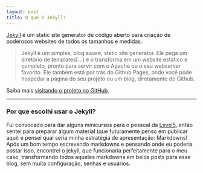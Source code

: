 ```yaml
---
layout: post
title: O que é Jekyll?
---
```


[Jekyll](http://jekyllrb.com) é um static site generator de código aberto para criação de poderosos websites de todos os tamanhos e medidas.

  > Jekyll é um simples, blog aware, static site generator. Ele pega um diretório de templates[...] e o transforma em um website estático e completo, pronto para servir com o Apache ou o seu webserver favorito. Ele também está por trás do Github Pages, onde você pode hospedar a página do seu projeto ou um blog, diretamento do Github.

Saiba mais [visitando o projeto no GitHub](https://github.com/mojombo/jekyll).

---
### Por que escolhi usar o Jekyll?

Fui convocado para dar alguns minicursos para o pessoal da [Level5](http://level5jr.com.br), então sentei para preparar algum material (que futuramente penso em publicar aqui) e pensei qual seria minha estratégia de apresentação: Markdowns! Após um bom tempo escrevendo markdowns e pensando onde eu poderia postar isso, encontrei o jekyll, que funcionaria perfeitamente para o meu caso, transformando todos aqueles markdowns em belos posts para esse blog, sem muita configuração, senhas e usuários.
